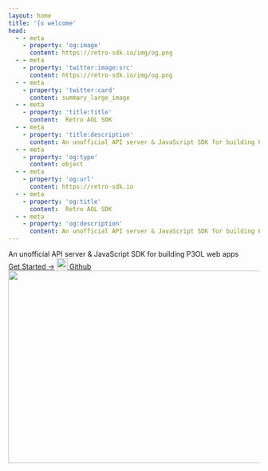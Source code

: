 ```yaml
---
layout: home
title: '{s welcome'
head:
  - - meta
    - property: 'og:image'
      content: https://retro-sdk.io/img/og.png
  - - meta
    - property: 'twitter:image:src'
      content: https://retro-sdk.io/img/og.png
  - - meta
    - property: 'twitter:card'
      content: summary_large_image
  - - meta
    - property: 'title:title'
      content:  Retro AOL SDK
  - - meta
    - property: 'title:description'
      content: An unofficial API server & JavaScript SDK for building P3OL web apps
  - - meta
    - property: 'og:type'
      content: object
  - - meta
    - property: 'og:url'
      content: https://retro-sdk.io
  - - meta
    - property: 'og:title'
      content:  Retro AOL SDK
  - - meta
    - property: 'og:description'
      content: An unofficial API server & JavaScript SDK for building P3OL web apps
---
```

<script setup>
import { defineAsyncComponent } from 'vue';

const RetroClient = defineAsyncComponent(() => {
  if(typeof window !== undefined) {
    return import('@/components/RetroClient.vue');
  }
});
</script>
<div class="container mx-auto" id="main">
  <div class="grid justify-center grid-cols-1 gap-4 p-4 lg:grid-cols-2">
    <div class="lg:mt-20">
      <div class="text-4xl font-bold">
        <span class="text-transparent bg-clip-text bg-gradient-to-r from-amber-400 to-amber-600">
          An unofficial API server & JavaScript SDK for building <span class="whitespace-nowrap">P3OL</span> web apps
        </span>
      </div>
      <div class="flex items-center justify-center h-52 gap-x-4">
        <a href="/getting-started" class="px-3 py-2 text-lg font-bold border rounded-lg shadow text-gray-50 bg-gradient-to-r border-amber-500 from-amber-500 to-amber-600 hover:from-amber-400/90 hover:to-amber-600 active:from-amber-500 active:to-amber-600 active:border-transparent group">Get Started <span class="inline-block group-hover:animate-bounce-r">→</span></a>
        <a href="https://www.github.com/joecampo/retro-aol-sdk" class="flex px-3 py-2 text-lg font-bold border border-gray-500 border-opacity-50 rounded-lg shadow gap-x-2 text-gray-50 bg-gradient-to-r from-gray-500 to-gray-600 hover:from-gray-500/75 hover:to-gray-600 active:bg-gray-500 active:border-transparent">
          <img src="/icons/github.svg" height="22" width="22" />
          <span>Github</span>
        </a>
      </div>
    </div>
    <div class="lg:mt-20">
      <div class="relative mx-auto">
        <img class="z-0 mx-auto opacity-85" height="385" width="579" src="/img/Vector.png" />
        <ClientOnly>
          <RetroClient class="absolute z-50 transform -translate-x-1/2 -translate-y-1/2 top-1/2 left-1/2" />
        </ClientOnly>
      </div>
    </div>
  </div>
</div>
